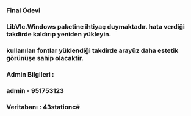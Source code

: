 ### Final Ödevi 

### LibVlc.Windows paketine ihtiyaç duymaktadır. hata verdiği takdirde kaldırıp yeniden yükleyin.
### kullanılan fontlar yüklendiği takdirde arayüz daha estetik görünüşe sahip olacaktir.
### Admin Bilgileri : 

### admin - 951753123


### Veritabanı : 43stationc#
